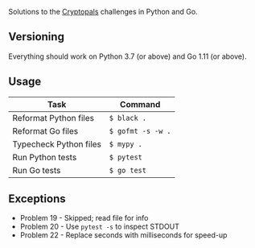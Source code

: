 Solutions to the [Cryptopals] challenges in Python and Go.

## Versioning
Everything should work on Python 3.7 (or above) and Go 1.11 (or above).

## Usage
| Task | Command |
| ---- | ------- |
| Reformat Python files | `$ black .` |
| Reformat Go files | `$ gofmt -s -w .` |
| Typecheck Python files | `$ mypy .` |
| Run Python tests | `$ pytest` |
| Run Go tests | `$ go test` |

## Exceptions
- Problem 19 - Skipped; read file for info
- Problem 20 - Use `pytest -s` to inspect STDOUT
- Problem 22 - Replace seconds with milliseconds for speed-up

[Cryptopals]: https://cryptopals.com
